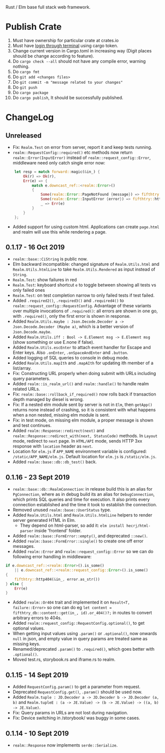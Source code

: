 Rust / Elm base full stack web framework.

# Publish Crate

1. Must have ownership for particular crate at crates.io
2. Must have [login through terminal] using cargo token.
3. Change current version in Cargo.toml in increasing way (Digit places should be
   change according to feature).
4. Do `cargo check --all` should not have any compile error, warning nothing.
5. Do `cargo fmt`
6. Do `git add <changes files>`
7. Do `git commit -m "message related to your changes"`
8. Do `git push`
9. Do `cargo package`
10. Do `cargo publish`, It should be successfully published.


[login through terminal]: https://doc.rust-lang.org/cargo/reference/publishing.html


# ChangeLog

## Unreleased

- Fix: `Realm.Test` on error from server, report it and keep tests running.
- `realm::RequestConfig::required()` etc methods now return `realm::Error(InputError)`
  instead of `realm::request_config::Error`, middleware need only catch single error
  now:
```rust
    let resp = match forward::magic(&in_) {
        Ok(r) => Ok(r),
        Err(e) => {
            match e.downcast_ref::<realm::Error>()
            {
                Some(realm::Error::PageNotFound {message}) => fifthtry::http404(&in_, message.as_str()),
                Some(realm::Error::InputError {error}) => fifthtry::http404(&in_, &error.to_string()),
                _ => Err(e)
            }
        }
    };
```
- Added support for using custom html. Applications can create `page.html` 
and realm will use this while rendering a page.

## 0.1.17 - 16 Oct 2019

- `realm::base::CiString` is public now.
- Elm backward incompatible: changed signature of `Realm.Utils.html` and
  `Realm.Utils.htmlLine` to take `Realm.Utils.Rendered` as input instead of `String`.
- `Realm.Test`: show failures in red
- `Realm.Test`: keyboard shortcut `e` to toggle between showing all tests vs only
  failed ones
- `Realm.Test`: on test completion narrow to only failed tests if test failed.
- Added `.required2()`, `.required3()` and `.required4()` to
  `realm::request_config::RequestConfig`. Advantage of these variants over multiple
  invocations of `.required()`: all errors are shown in one go, with `.required()`, only
  the first error is shown in response.
- Added `Realm.Utils.maybe : Json.Decode.Decoder a -> Json.Decode.Decoder (Maybe a)`,
  which is a better version of `Json.Decode.maybe`.
- Added `Realm.Utils.iff : Bool -> E.Element msg -> E.Element msg` (show something or
  use E.none if false).
- Added `Realm.Utils.escEnter` to attach event handler for Escape and Enter keys. Also
  `.onEnter`, `.onSpaceAndEnter` and `.button`.
- Added logging of SQL queries to console in debug mode.
- Added `Realm.Utils.mapIth` and `.mapAIth` for updating ith member of a list/array.
- Fix: Constructing URL properly when doing submit with URLs including query parameters.
- Added `realm::is_realm_url()` and `realm::handle()` to handle realm related URLs.
- Fix: `realm::base::rollback_if_required()` now rolls back if transaction depth managed
  by diesel is wrong.
- Fix: If a nested elm module sent by server is not in `Elm`, then `getApp()` returns
  none instead of crashing, so it is consistent with what happens when a non nested,
  missing elm module is sent.
- Fix: in test mode, on missing elm module, a proper message is shown and
  test continues.
- Added `realm::Response::redirect(next)` and `realm::Response::redirect_with(next,
  StatusCode)` methods. In `Layout` mode, redirect to `next` page. In `HTML/API` mode,
  sends HTTP 3xx response with `location` header as `next`.
- Location for `elm.js` if `APP_NAME` environment variable is configured:
  `/static/APP_NAME/elm.js`. Default location for `elm.js` is `/static/elm.js`.
- Added `realm::base::db::db_test()` back.

## 0.1.16 - 23 Sept 2019

- `realm::base::db::RealmConnection`: in release build this is an alias for
  `PgConnection`, where as in debug build its an alias for `DebugConnection`, which
  prints SQL queries and time for execution. It also prints every connection
  established and the time it took to establish the connection.
- Removed unused `realm::base::UserStatus` type.
- Added `Realm.Utils.html` and `Realm.Utils.htmlLine` helpers to render server generated
  HTML in Elm.
  - They depend on html-parser, so add it: `elm install hecrj/html-parser` inside
    'frontend' folder.
- Added `realm::base::FormError::empty()`, and deprecated `::new()`.
- Added `realm::base::FormError::single()` to create one off error messages.
- Added `realm::Error` and `realm::request_config::Error` so we can do following error
  handling in middleware:

```rust
if e.downcast_ref::<realm::Error>().is_some()
    || e.downcast_ref::<realm::request_config::Error>().is_some()
{
    fifthtry::http404(&in_, error.as_str())
} else {
    Err(e)
}
```

- Added `realm::Or404` trait and implemented it on `Result<T, failure::Error>` so one
  can do eg `let content = fifthtry_db::content::get(in_, id).or_404()?;` in routes to
  convert arbitrary errors to 404s.
- Added `realm::request_config::RequestConfig.optional()`, to get optional values.
- When getting input values using `.param()` or `.optional()`, now onwards `null` in
  json, and empty value in query params are treated same as missing keys.
- Renamed/deprecated `.param()` to `.required()`, which goes better with `.optional()`.
- Moved test.rs, storybook.rs and iframe.rs to realm.

## 0.1.15 - 14 Sept 2019

- Added `RequestConfig.param()` to get a parameter from request.
- Deprecated `RequestConfig.get()`, `.param()` should be used now.
- Added `Realm.tuple : JD.Decoder a -> JD.Decoder b -> JD.Decoder (a, b)` and
  `Realm.tupleE : (a -> JE.Value) -> (b -> JE.Value) -> ((a, b) -> JE.Value)`.
- Fix: Query params in URLs are not lost during navigation.
- Fix: Device switching in /storybook/ was buggy in some cases.


## 0.1.14 - 10 Sept 2019

- `realm::Response` now implements `serde::Serialize`.
